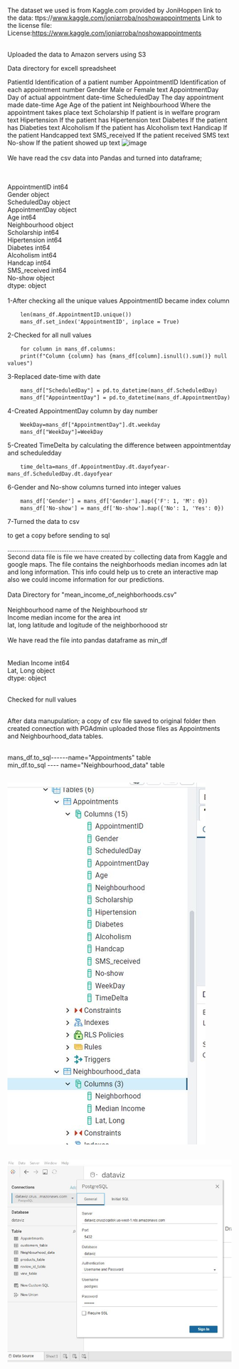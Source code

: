 The dataset we used is from Kaggle.com provided by JoniHoppen 
link to the data: ttps://www.kaggle.com/joniarroba/noshowappointments
Link to the license file: License:https://www.kaggle.com/joniarroba/noshowappointments



<br>Uploaded the data to Amazon servers using S3
				
 Data directory for excell spreadsheet
 
 PatientId	  	Identification of a patient		number
AppointmentID		Identification of each appointment	number
Gender			Male or Female				text
AppointmentDay		Day of actual appointment		date-time
ScheduledDay		The day appointment made		date-time
Age			Age of the patient			int
Neighbourhood		Where the appointment takes place	text
Scholarship		If patient is in welfare program	text
Hipertension	 	If the patient has Hipertension		text
Diabetes		If the patient has Diabeties		text
Alcoholism		If the patient has Alcoholism		text
Handicap		If the patient Handcapped		text
SMS_received		If the patient received SMS		text
No-show			If the patient showed up 		text
![image](https://user-images.githubusercontent.com/55123056/109425875-5eaba400-799f-11eb-8591-06b14985649d.png)
<br>
<br>We have read the csv data into Pandas and turned into dataframe;
<br>
<br>

<br>AppointmentID      int64
<br>Gender            object
<br>ScheduledDay      object
<br>AppointmentDay    object
<br>Age                int64
<br>Neighbourhood     object
<br>Scholarship        int64
<br>Hipertension       int64
<br>Diabetes           int64
<br>Alcoholism         int64
<br>Handcap            int64
<br>SMS_received       int64
<br>No-show           object
<br>dtype: object
<br>
<br>1-After checking all the unique values AppointmentID became index column

		len(mans_df.AppointmentID.unique())
		mans_df.set_index('AppointmentID', inplace = True)
		
2-Checked for all null values

		for column in mans_df.columns:
		print(f"Column {column} has {mans_df[column].isnull().sum()} null values")
		
3-Replaced date-time with date

		mans_df["ScheduledDay"] = pd.to_datetime(mans_df.ScheduledDay)
		mans_df["AppointmentDay"] = pd.to_datetime(mans_df.AppointmentDay)
		
		
4-Created AppointmentDay column by day number

		WeekDay=mans_df["AppointmentDay"].dt.weekday
		mans_df["WeekDay"]=WeekDay


5-Created TimeDelta by calculating the difference between appointmentday and scheduledday

		time_delta=mans_df.AppointmentDay.dt.dayofyear-mans_df.ScheduledDay.dt.dayofyear
		
		
6-Gender and No-show columns turned into integer values

		mans_df['Gender'] = mans_df['Gender'].map({'F': 1, 'M': 0})
		mans_df['No-show'] = mans_df['No-show'].map({'No': 1, 'Yes': 0})

7-Turned the data to csv

 to get a copy before sending to sql


.......................................................................
<br>Second data file is file we have created by collecting data from Kaggle and google maps. The file contains the neighborhoods median incomes adn lat and long information. This info could help us to crete an interactive map also we could income information for our predictions.
<br>
<br>Data Directory for "mean_income_of_neighborhoods.csv"
<br>
<br>Neighbourhood    name of the Neighbourhood   					str
<br>Income			 median income for the area  				int
<br>lat, long        latitude and logitude of the neighborhoood			str
<br>
<br>
We have read the file into pandas dataframe as min_df
<br>
<br>
<br>Median Income     int64
<br>Lat,  Long       object
<br>dtype: object

<br>Checked for null values 

<br>After data manupulation; a copy of csv file saved to original folder then created connection with PGAdmin uploaded those files as  Appointments and Neighbourhood_data tables.

<br>mans_df.to_sql------name="Appointments" table 
<br>min_df.to_sql  ---- name="Neighbourhood_data" table 

<br>![](https://github.com/britnijgrimm/group2-project/blob/datamanupulation/pgadmintables.JPG)

<br>![](https://github.com/britnijgrimm/group2-project/blob/datamanupulation/Tableau_connection.JPG)
